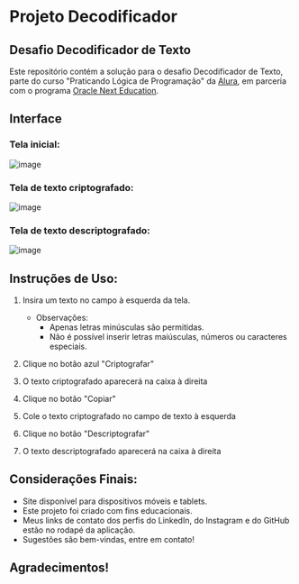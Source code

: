 # Projeto Decodificador


## Desafio Decodificador de Texto

Este repositório contém a solução para o desafio Decodificador de Texto, parte do curso "Praticando Lógica de Programação" da <a href="https://www.alura.com.br/" target="_blank">Alura</a>, em parceria com o programa <a href="https://www.oracle.com/br/education/oracle-next-education/" target="_blank" >Oracle Next Education</a>.


## Interface

### Tela inicial:
![image](https://github.com/user-attachments/assets/c8522738-03d3-49e0-afa3-e26e6020407c)



### Tela de texto criptografado:
![image](https://github.com/user-attachments/assets/102717d2-c330-4f8d-b98c-6ebaaa811d78)



### Tela de texto descriptografado:
![image](https://github.com/user-attachments/assets/65e5e21c-c854-4b4d-80c8-5e47b8a54ae0)

## Instruções de Uso:

1. Insira um texto no campo à esquerda da tela.
   - Observações:
     - Apenas letras minúsculas são permitidas.
     - Não é possível inserir letras maiúsculas, números ou caracteres especiais.
  
2. Clique no botão azul "Criptografar"


3. O texto criptografado aparecerá na caixa à direita



4. Clique no botão "Copiar"


5. Cole o texto criptografado no campo de texto à esquerda

6. Clique no botão "Descriptografar"

7. O texto descriptografado aparecerá na caixa à direita



## Considerações Finais:
- Site disponível para dispositivos móveis e tablets.
- Este projeto foi criado com fins educacionais.
- Meus links de contato dos perfis do LinkedIn, do Instagram e do GitHub estão no rodapé da aplicação.
- Sugestões são bem-vindas, entre em contato!

## Agradecimentos!
